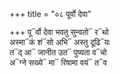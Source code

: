 +++
title = "०८ पूर्वो देवा"

+++
पू᳓र्वो देवा भवतु सुन्वतो᳓ र᳓थो  
अस्मा᳓कं शं᳓सो अभि᳓ अस्तु दूढि᳓यः  
त᳓द् आ᳓ जानीत उत᳓ पुष्यता व᳓चो  
अ᳓ग्ने सख्ये᳓ मा᳓ रिषामा वयं᳓ त᳓व